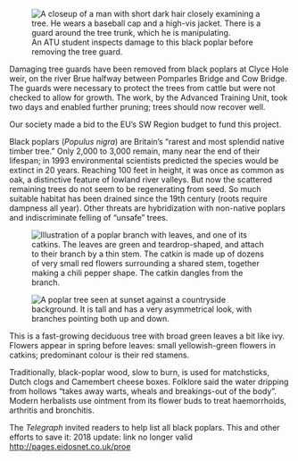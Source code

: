 <figure>
<img src="../poplarwire.jpg" alt="A closeup of a man with short dark hair closely examining a tree. He wears a baseball cap and a high-vis jacket. There is a guard around the tree trunk, which he is manipulating.">
<figcaption>
An ATU student inspects damage to this black poplar before removing the
tree guard.
</figcaption>
</figure>

Damaging tree guards have been removed from black poplars at Clyce Hole
weir, on the river Brue halfway between Pomparles Bridge and Cow Bridge.
The guards were necessary to protect the trees from cattle but were not
checked to allow for growth. The work, by the Advanced Training Unit,
took two days and enabled further pruning; trees should now recover
well.

Our society made a bid to the EU’s SW Region budget to fund this
project.

Black poplars (*Populus nigra*) are Britain’s “rarest and most splendid
native timber tree.” Only 2,000 to 3,000 remain, many near the end of
their lifespan; in 1993 environmental scientists predicted the species
would be extinct in 20 years. Reaching 100 feet in height, it was once
as common as oak, a distinctive feature of lowland river valleys. But
now the scattered remaining trees do not seem to be regenerating from
seed. So much suitable habitat has been drained since the 19th century
(roots require dampness all year). Other threats are hybridization with
non-native poplars and indiscriminate felling of “unsafe” trees.

<div class="multipic">
<figure>
<img src="../poplar-leaf.jpg" alt="Illustration of a poplar branch with leaves, and one of its catkins. The leaves are green and teardrop-shaped, and attach to their branch by a thin stem. The catkin is made up of dozens of very small red flowers surrounding a shared stem, together making a chili pepper shape. The catkin dangles from the branch.">
</figure>
<figure>
<img src="../poplar-Butley.jpg" alt="A poplar tree seen at sunset against a countryside background. It is tall and has a very asymmetrical look, with branches pointing both up and down.">
</figure>
</div>

This is a fast-growing deciduous tree with broad green leaves a bit like
ivy. Flowers appear in spring before leaves: small yellowish-green
flowers in catkins; predominant colour is their red stamens.

Traditionally, black-poplar wood, slow to burn, is used for matchsticks,
Dutch clogs and Camembert cheese boxes. Folklore said the water dripping
from hollows “takes away warts, wheals and breakings-out of the body”.
Modern herbalists use ointment from its flower buds to treat
haemorrhoids, arthritis and bronchitis.

The *Telegraph* invited readers to help list all black poplars. This and
other efforts to save it: <span class="ednote">2018 update: link no longer
valid</span> http://pages.eidosnet.co.uk/proe
